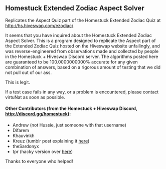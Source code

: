 ## Homestuck Extended Zodiac Aspect Solver
Replicates the Aspect Quiz part of the Homestuck Extended Zodiac Quiz at http://hs.hiveswap.com/ezodiac/


It seems that you have inquired about the Homestuck Extended Zodiac Aspect Solver. This is a program designed to replicate the Aspect part of the Extended Zodiac Quiz hosted on the Hiveswap website unfailingly, and was reverse-engineered from observations made and collected by people in the Homestuck + Hiveswap Discord server. The algorithms posted here are guaranteed to be 100.0000000000% accurate for any given combination of answers, based on a rigorous amount of testing that we did not pull out of our ass.


This is legit.


If a test case fails in any way, or a problem is encountered, please contact virtuNat as soon as possible.


#### Other Contributors (from the Homestuck + Hiveswap Discord, http://discord.gg/homestuck):
- Andrew (not Hussie, just someone with that username)
- Difarem
- Khauvinkh
- Kreuz (tumblr post explaining it [here](https://kreuz-unlimited.tumblr.com/private/168154366989/tumblr_p0edqyYPpj1rdm00w))
- theSardonyx
- tpr (hacky version over [here](http://aspect-quiz.surge.sh/))

Thanks to everyone who helped!
